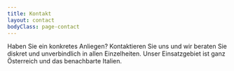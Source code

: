 ```yaml
---
title: Kontakt
layout: contact
bodyClass: page-contact
---
```


Haben Sie ein konkretes Anliegen? Kontaktieren Sie uns und wir beraten Sie diskret und unverbindlich in allen Einzelheiten.
Unser Einsatzgebiet ist ganz Österreich und das benachbarte Italien.